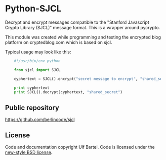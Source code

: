 Python-SJCL
===========

Decrypt and encrypt messages compatible to the "Stanford Javascript Crypto
Library (SJCL)" message format. This is a wrapper around pycrypto.

This module was created while programming and testing the encrypted
blog platform on cryptedblog.com which is based on sjcl.

Typical usage may look like this:

```python
    #!/usr/bin/env python

    from sjcl import SJCL

    cyphertext = SJCL().encrypt("secret message to encrypt", "shared_secret")

    print cyphertext
    print SJCL().decrypt(cyphertext, "shared_secret")
```

Public repository
-----------------

https://github.com/berlincode/sjcl


License
-------

Code and documentation copyright Ulf Bartel. Code is licensed under the
[new-style BSD license](./LICENSE.txt).


